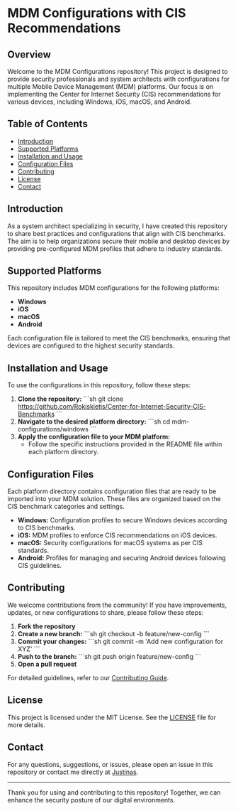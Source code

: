 # MDM Configurations with CIS Recommendations

## Overview

Welcome to the MDM Configurations repository! This project is designed to provide security professionals and system architects with configurations for multiple Mobile Device Management (MDM) platforms. Our focus is on implementing the Center for Internet Security (CIS) recommendations for various devices, including Windows, iOS, macOS, and Android.

## Table of Contents

- [Introduction](#introduction)
- [Supported Platforms](#supported-platforms)
- [Installation and Usage](#installation-and-usage)
- [Configuration Files](#configuration-files)
- [Contributing](#contributing)
- [License](#license)
- [Contact](#contact)

## Introduction

As a system architect specializing in security, I have created this repository to share best practices and configurations that align with CIS benchmarks. The aim is to help organizations secure their mobile and desktop devices by providing pre-configured MDM profiles that adhere to industry standards.

## Supported Platforms

This repository includes MDM configurations for the following platforms:
- **Windows**
- **iOS**
- **macOS**
- **Android**

Each configuration file is tailored to meet the CIS benchmarks, ensuring that devices are configured to the highest security standards.

## Installation and Usage

To use the configurations in this repository, follow these steps:

1. **Clone the repository:**
   \`\`\`sh
   git clone https://github.com/Rokiskietis/Center-for-Internet-Security-CIS-Benchmarks
   \`\`\`
2. **Navigate to the desired platform directory:**
   \`\`\`sh
   cd mdm-configurations/windows
   \`\`\`
3. **Apply the configuration file to your MDM platform:**
   - Follow the specific instructions provided in the README file within each platform directory.

## Configuration Files

Each platform directory contains configuration files that are ready to be imported into your MDM solution. These files are organized based on the CIS benchmark categories and settings.

- **Windows:** Configuration profiles to secure Windows devices according to CIS benchmarks.
- **iOS:** MDM profiles to enforce CIS recommendations on iOS devices.
- **macOS:** Security configurations for macOS systems as per CIS standards.
- **Android:** Profiles for managing and securing Android devices following CIS guidelines.

## Contributing

We welcome contributions from the community! If you have improvements, updates, or new configurations to share, please follow these steps:

1. **Fork the repository**
2. **Create a new branch:**
   \`\`\`sh
   git checkout -b feature/new-config
   \`\`\`
3. **Commit your changes:**
   \`\`\`sh
   git commit -m 'Add new configuration for XYZ'
   \`\`\`
4. **Push to the branch:**
   \`\`\`sh
   git push origin feature/new-config
   \`\`\`
5. **Open a pull request**

For detailed guidelines, refer to our [Contributing Guide](https://github.com/Rokiskietis/Center-for-Internet-Security-CIS-Benchmarks/blob/main/CONTRIBUTING.MD).

## License

This project is licensed under the MIT License. See the [LICENSE](LICENSE.md) file for more details.

## Contact

For any questions, suggestions, or issues, please open an issue in this repository or contact me directly at [Justinas](mailto:Justinas@neratokiomail.com).

---

Thank you for using and contributing to this repository! Together, we can enhance the security posture of our digital environments.